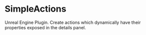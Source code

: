# SimpleActions
 Unreal Engine Plugin. Create actions which dynamically have their properties exposed in the details panel.
